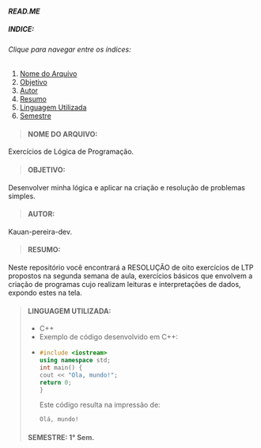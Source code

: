 #### *READ.ME*
##### INDICE:
###### Clique para navegar entre os índices:
1. [Nome do Arquivo](https://github.com/Kauan-pereira-dev/Exercicios-Cpp-LTP/blob/main/README.md#nome-do-arquivo)
2. [Objetivo](https://github.com/Kauan-pereira-dev/Exercicios-Cpp-LTP/blob/main/README.md#objetivo)
3. [Autor](https://github.com/Kauan-pereira-dev/Exercicios-Cpp-LTP/blob/main/README.md)
4. [Resumo](https://github.com/Kauan-pereira-dev/Exercicios-Cpp-LTP/blob/main/README.md)
5. [Linguagem Utilizada](https://github.com/Kauan-pereira-dev/Exercicios-Cpp-LTP/blob/main/README.md)
6. [Semestre](https://github.com/Kauan-pereira-dev/Exercicios-Cpp-LTP/blob/main/README.md)
> #### NOME DO ARQUIVO: 
Exercícios de Lógica de Programação.
> #### OBJETIVO: 
Desenvolver minha lógica e aplicar na criação e resolução de problemas simples. 
> #### AUTOR: 
Kauan-pereira-dev. 
> #### RESUMO: 
Neste repositório você encontrará a RESOLUÇÃO de oito exercícios de LTP propostos na segunda semana de aula, exercícios básicos que envolvem a criação de programas cujo realizam leituras e interpretações de dados, expondo estes na tela.
> #### LINGUAGEM UTILIZADA: 
> - C++
> - Exemplo de código desenvolvido em C++:
> - ~~~cpp
>   #include <iostream>
>   using namespace std;
>   int main() {
>   cout << "Ola, mundo!";
>   return 0;
>   }
>   ~~~
>   Este código resulta na impressão de:
>   ~~~cpp
>   Olá, mundo!
>   ~~~
> #### SEMESTRE: 1° Sem.
